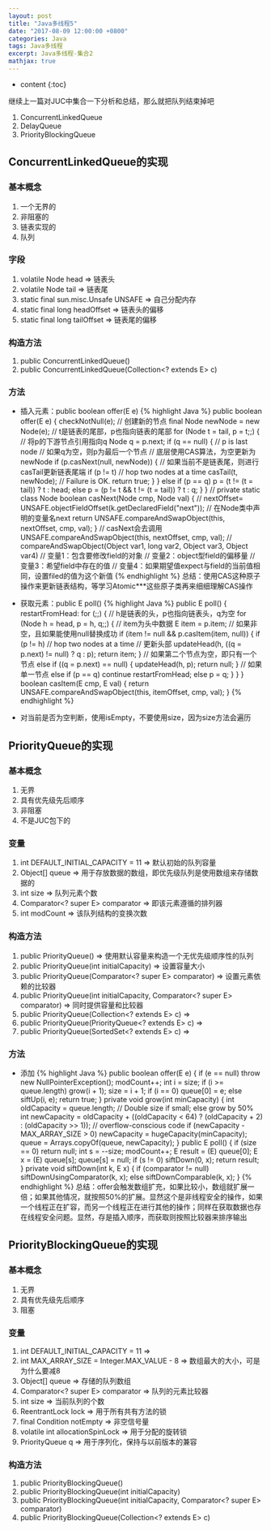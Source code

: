 ```yaml
---
layout: post
title: "Java多线程5"
date: "2017-08-09 12:00:00 +0800"
categories: Java
tags: Java多线程
excerpt: Java多线程-集合2
mathjax: true
---
```


* content
{:toc}

继续上一篇对JUC中集合一下分析和总结，那么就把队列结束掉吧
1. ConcurrentLinkedQueue
2. DelayQueue
3. PriorityBlockingQueue

## ConcurrentLinkedQueue的实现

### 基本概念
1. 一个无界的
2. 非阻塞的
3. 链表实现的
4. 队列

### 字段
1. volatile Node<E> head => 链表头
2. volatile Node<E> tail => 链表尾
3. static final sun.misc.Unsafe UNSAFE => 自己分配内存
4. static final long headOffset => 链表头的偏移
5. static final long tailOffset => 链表尾的偏移

### 构造方法
1. public ConcurrentLinkedQueue()
2. public ConcurrentLinkedQueue(Collection<? extends E> c)

### 方法
- 插入元素：public boolean offer(E e)
{% highlight Java %}
public boolean offer(E e) {
    checkNotNull(e);
    // 创建新的节点
    final Node<E> newNode = new Node<E>(e);
    // t是链表的尾部，p也指向链表的尾部
    for (Node<E> t = tail, p = t;;) {
        // 将p的下游节点引用指向q
        Node<E> q = p.next;
        if (q == null) {
            // p is last node
            // 如果q为空，则p为最后一个节点
            // 底层使用CAS算法，为空更新为newNode
            if (p.casNext(null, newNode)) {
                // 如果当前不是链表尾，则进行casTail更新链表尾端
                if (p != t) // hop two nodes at a time
                    casTail(t, newNode);  // Failure is OK.
                return true;
            }
        }
        else if (p == q)
            p = (t != (t = tail)) ? t : head;
        else
            p = (p != t && t != (t = tail)) ? t : q;
    }
}
// private static class Node<E>
boolean casNext(Node<E> cmp, Node<E> val) {
    // nextOffset= UNSAFE.objectFieldOffset(k.getDeclaredField("next"));
    // 在Node类中声明的变量名next
    return UNSAFE.compareAndSwapObject(this, nextOffset, cmp, val);
}
// casNext会去调用UNSAFE.compareAndSwapObject(this, nextOffset, cmp, val);
// compareAndSwapObject(Object var1, long var2, Object var3, Object var4)
// 变量1：包含要修改field的对象
// 变量2：object型field的偏移量
// 变量3：希望field中存在的值
// 变量4：如果期望值expect与field的当前值相同，设置filed的值为这个新值
{% endhighlight %}
总结：使用CAS这种原子操作来更新链表结构，等学习Atomic***这些原子类再来细细理解CAS操作

- 获取元素：public E poll()
{% highlight Java %}
public E poll() {
    restartFromHead:
    for (;;) {
        // h是链表的头，p也指向链表头，q为空
        for (Node<E> h = head, p = h, q;;) {
            // item为头中数据
            E item = p.item;
            // 如果非空，且如果能使用null替换成功
            if (item != null && p.casItem(item, null)) {
                if (p != h) // hop two nodes at a time
                    // 更新头部
                    updateHead(h, ((q = p.next) != null) ? q : p);
                return item;
            }
            // 如果第二个节点为空，即只有一个节点
            else if ((q = p.next) == null) {
                updateHead(h, p);
                return null;
            }
            // 如果单一节点
            else if (p == q)
                continue restartFromHead;
            else
                p = q;
        }
    }
}
boolean casItem(E cmp, E val) {
    return UNSAFE.compareAndSwapObject(this, itemOffset, cmp, val);
}
{% endhighlight %}

- 对当前是否为空判断，使用isEmpty，不要使用size，因为size方法会遍历


## PriorityQueue的实现

### 基本概念
1. 无界
2. 具有优先级先后顺序
3. 非阻塞
4. 不是JUC包下的

### 变量
1. int DEFAULT_INITIAL_CAPACITY = 11 => 默认初始的队列容量
2. Object[] queue => 用于存放数据的数组，即优先级队列是使用数组来存储数据的
3. int size => 队列元素个数
4. Comparator<? super E> comparator => 即该元素遵循的排列器
5. int modCount => 该队列结构的变换次数

### 构造方法
1. public PriorityQueue() => 使用默认容量来构造一个无优先级顺序性的队列
2. public PriorityQueue(int initialCapacity) => 设置容量大小
3. public PriorityQueue(Comparator<? super E> comparator) => 设置元素依赖的比较器
4. public PriorityQueue(int initialCapacity, Comparator<? super E> comparator) => 同时提供容量和比较器
5. public PriorityQueue(Collection<? extends E> c) =>
6. public PriorityQueue(PriorityQueue<? extends E> c) =>
7. public PriorityQueue(SortedSet<? extends E> c) =>

### 方法
- 添加
{% highlight Java %}
public boolean offer(E e) {
    if (e == null)
        throw new NullPointerException();
    modCount++;
    int i = size;
    if (i >= queue.length)
        grow(i + 1);
    size = i + 1;
    if (i == 0)
        queue[0] = e;
    else
        siftUp(i, e);
    return true;
}
private void grow(int minCapacity) {
    int oldCapacity = queue.length;
    // Double size if small; else grow by 50%
    int newCapacity = oldCapacity + ((oldCapacity < 64) ?
                                     (oldCapacity + 2) :
                                     (oldCapacity >> 1));
    // overflow-conscious code
    if (newCapacity - MAX_ARRAY_SIZE > 0)
        newCapacity = hugeCapacity(minCapacity);
    queue = Arrays.copyOf(queue, newCapacity);
}
public E poll() {
    if (size == 0)
        return null;
    int s = --size;
    modCount++;
    E result = (E) queue[0];
    E x = (E) queue[s];
    queue[s] = null;
    if (s != 0)
        siftDown(0, x);
    return result;
}
private void siftDown(int k, E x) {
    if (comparator != null)
        siftDownUsingComparator(k, x);
    else
        siftDownComparable(k, x);
}
{% endhighlight %}
总结：offer会触发数组扩充，如果比较小，数组就扩展一倍；如果其他情况，就按照50%的扩展。显然这个是非线程安全的操作，如果一个线程正在扩容，而另一个线程正在进行其他的操作；同样在获取数据也存在线程安全问题。显然，存是插入顺序，而获取则按照比较器来排序输出

## PriorityBlockingQueue的实现

### 基本概念
1. 无界
2. 具有优先级先后顺序
3. 阻塞

### 变量
1. int DEFAULT_INITIAL_CAPACITY = 11 =>
2. int MAX_ARRAY_SIZE = Integer.MAX_VALUE - 8 => 数组最大的大小，可是为什么要减8
3. Object[] queue => 存储的队列数组
4. Comparator<? super E> comparator => 队列的元素比较器
5. int size => 当前队列的个数
6. ReentrantLock lock => 用于所有共有方法的锁
7. final Condition notEmpty => 非空信号量
8. volatile int allocationSpinLock => 用于分配的旋转锁
9. PriorityQueue<E> q => 用于序列化，保持与以前版本的兼容

### 构造方法
1. public PriorityBlockingQueue()
2. public PriorityBlockingQueue(int initialCapacity)
3. public PriorityBlockingQueue(int initialCapacity, Comparator<? super E> comparator)
4. public PriorityBlockingQueue(Collection<? extends E> c)
